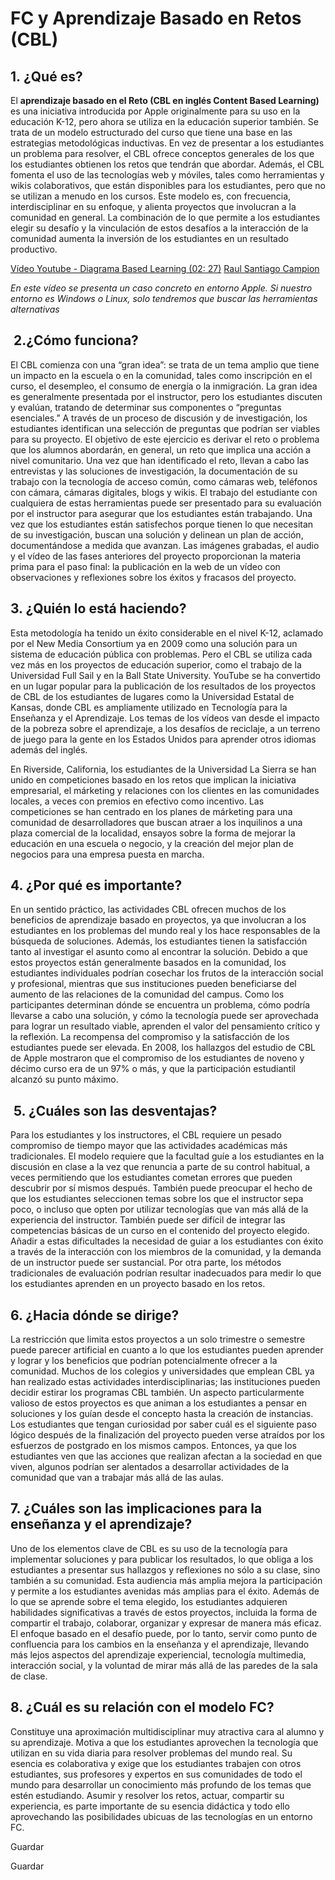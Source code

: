 # FC y Aprendizaje Basado en Retos (CBL)

## 1. ¿Qué es? 

El **aprendizaje basado en el Reto (CBL en inglés Content Based Learning)** es una iniciativa introducida por Apple originalmente para su uso en la educación K-12, pero ahora se utiliza en la educación superior también. Se trata de un modelo estructurado del curso que tiene una base en las estrategias metodológicas inductivas. En vez de presentar a los estudiantes un problema para resolver, el CBL ofrece conceptos generales de los que los estudiantes obtienen los retos que tendrán que abordar. Además, el CBL fomenta el uso de las tecnologías web y móviles, tales como herramientas y wikis colaborativos, que están disponibles para los estudiantes, pero que no se utilizan a menudo en los cursos. Este modelo es, con frecuencia, interdisciplinar en su enfoque, y alienta proyectos que involucran a la comunidad en general. La combinación de lo que permite a los estudiantes elegir su desafío y la vinculación de estos desafíos a la interacción de la comunidad aumenta la inversión de los estudiantes en un resultado productivo.

[Vídeo Youtube - Diagrama Based Learning (02: 27)](https://www.youtube.com/watch?v=QMPxMkWLWHA) [Raul Santiago Campion](https://www.youtube.com/channel/UCLLQZbdzkyZmLHJ6Di9inUw)

_En este vídeo se presenta un caso concreto en entorno Apple. Si nuestro entorno es Windows o Linux, solo tendremos que buscar las herramientas alternativas_

##  2.¿Cómo funciona?

El CBL comienza con una “gran idea”: se trata de un tema amplio que tiene un impacto en la escuela o en la comunidad, tales como inscripción en el curso, el desempleo, el consumo de energía o la inmigración. La gran idea es generalmente presentada por el instructor, pero los estudiantes discuten y evalúan, tratando de determinar sus componentes o “preguntas esenciales.” A través de un proceso de discusión y de investigación, los estudiantes identifican una selección de preguntas que podrían ser viables para su proyecto. El objetivo de este ejercicio es derivar el reto o problema que los alumnos abordarán, en general, un reto que implica una acción a nivel comunitario. Una vez que han identificado el reto, llevan a cabo las entrevistas y las soluciones de investigación, la documentación de su trabajo con la tecnología de acceso común, como cámaras web, teléfonos con cámara, cámaras digitales, blogs y wikis. El trabajo del estudiante con cualquiera de estas herramientas puede ser presentado para su evaluación por el instructor para asegurar que los estudiantes están trabajando. Una vez que los estudiantes están satisfechos porque tienen lo que necesitan de su investigación, buscan una solución y delinean un plan de acción, documentándose a medida que avanzan. Las imágenes grabadas, el audio y el vídeo de las fases anteriores del proyecto proporcionan la materia prima para el paso final: la publicación en la web de un vídeo con observaciones y reflexiones sobre los éxitos y fracasos del proyecto.

## 3\. ¿Quién lo está haciendo?

Esta metodología ha tenido un éxito considerable en el nivel K-12, aclamado por el New Media Consortium ya en 2009 como una solución para un sistema de educación pública con problemas. Pero el CBL se utiliza cada vez más en los proyectos de educación superior, como el trabajo de la Universidad Full Sail y en la Ball State University. YouTube se ha convertido en un lugar popular para la publicación de los resultados de los proyectos de CBL de los estudiantes de lugares como la Universidad Estatal de Kansas, donde CBL es ampliamente utilizado en Tecnología para la Enseñanza y el Aprendizaje. Los temas de los vídeos van desde el impacto de la pobreza sobre el aprendizaje, a los desafíos de reciclaje, a un terreno de juego para la gente en los Estados Unidos para aprender otros idiomas además del inglés.

En Riverside, California, los estudiantes de la Universidad La Sierra se han unido en competiciones basado en los retos que implican la iniciativa empresarial, el márketing y relaciones con los clientes en las comunidades locales, a veces con premios en efectivo como incentivo. Las competiciones se han centrado en los planes de márketing para una comunidad de desarrolladores que buscan atraer a los inquilinos a una plaza comercial de la localidad, ensayos sobre la forma de mejorar la educación en una escuela o negocio, y la creación del mejor plan de negocios para una empresa puesta en marcha.

## 4\. ¿Por qué es importante?

En un sentido práctico, las actividades CBL ofrecen muchos de los beneficios de aprendizaje basado en proyectos, ya que involucran a los estudiantes en los problemas del mundo real y los hace responsables de la búsqueda de soluciones. Además, los estudiantes tienen la satisfacción tanto al investigar el asunto como al encontrar la solución. Debido a que estos proyectos están generalmente basados en la comunidad, los estudiantes individuales podrían cosechar los frutos de la interacción social y profesional, mientras que sus instituciones pueden beneficiarse del aumento de las relaciones de la comunidad del campus. Como los participantes determinan dónde se encuentra un problema, cómo podría llevarse a cabo una solución, y cómo la tecnología puede ser aprovechada para lograr un resultado viable, aprenden el valor del pensamiento crítico y la reflexión. La recompensa del compromiso y la satisfacción de los estudiantes puede ser elevada. En 2008, los hallazgos del estudio de CBL de Apple mostraron que el compromiso de los estudiantes de noveno y décimo curso era de un 97% o más, y que la participación estudiantil alcanzó su punto máximo.

##  5\. ¿Cuáles son las desventajas?

Para los estudiantes y los instructores, el CBL requiere un pesado compromiso de tiempo mayor que las actividades académicas más tradicionales. El modelo requiere que la facultad guíe a los estudiantes en la discusión en clase a la vez que renuncia a parte de su control habitual, a veces permitiendo que los estudiantes cometan errores que pueden descubrir por sí mismos después. También puede preocupar el hecho de que los estudiantes seleccionen temas sobre los que el instructor sepa poco, o incluso que opten por utilizar tecnologías que van más allá de la experiencia del instructor. También puede ser difícil de integrar las competencias básicas de un curso en el contenido del proyecto elegido. Añadir a estas dificultades la necesidad de guiar a los estudiantes con éxito a través de la interacción con los miembros de la comunidad, y la demanda de un instructor puede ser sustancial. Por otra parte, los métodos tradicionales de evaluación podrían resultar inadecuados para medir lo que los estudiantes aprenden en un proyecto basado en los retos.

## 6\. ¿Hacia dónde se dirige?

La restricción que limita estos proyectos a un solo trimestre o semestre puede parecer artificial en cuanto a lo que los estudiantes pueden aprender y lograr y los beneficios que podrían potencialmente ofrecer a la comunidad. Muchos de los colegios y universidades que emplean CBL ya han realizado estas actividades interdisciplinarias; las instituciones pueden decidir estirar los programas CBL también. Un aspecto particularmente valioso de estos proyectos es que animan a los estudiantes a pensar en soluciones y los guían desde el concepto hasta la creación de instancias. Los estudiantes que tengan curiosidad por saber cuál es el siguiente paso lógico después de la finalización del proyecto pueden verse atraídos por los esfuerzos de postgrado en los mismos campos. Entonces, ya que los estudiantes ven que las acciones que realizan afectan a la sociedad en que viven, algunos podrían ser alentados a desarrollar actividades de la comunidad que van a trabajar más allá de las aulas.

## 7\. ¿Cuáles son las implicaciones para la enseñanza y el aprendizaje?

Uno de los elementos clave de CBL es su uso de la tecnología para implementar soluciones y para publicar los resultados, lo que obliga a los estudiantes a presentar sus hallazgos y reflexiones no sólo a su clase, sino también a su comunidad. Esta audiencia más amplia mejora la participación y permite a los estudiantes avenidas más amplias para el éxito. Además de lo que se aprende sobre el tema elegido, los estudiantes adquieren habilidades significativas a través de estos proyectos, incluida la forma de compartir el trabajo, colaborar, organizar y expresar de manera más eficaz. El enfoque basado en el desafío puede, por lo tanto, servir como punto de confluencia para los cambios en la enseñanza y el aprendizaje, llevando más lejos aspectos del aprendizaje experiencial, tecnología multimedia, interacción social, y la voluntad de mirar más allá de las paredes de la sala de clase.

## 8\. ¿Cuál es su relación con el modelo FC?

Constituye una aproximación multidisciplinar muy atractiva cara al alumno y su aprendizaje. Motiva a que los estudiantes aprovechen la tecnología que utilizan en su vida diaria para resolver problemas del mundo real. Su esencia es colaborativa y exige que los estudiantes trabajen con otros estudiantes, sus profesores y expertos en sus comunidades de todo el mundo para desarrollar un conocimiento más profundo de los temas que estén estudiando. Asumir y resolver los retos, actuar, compartir su experiencia, es parte importante de su esencia didáctica y todo ello aprovechando las posibilidades ubicuas de las tecnologías en un entorno FC.

Guardar

Guardar
